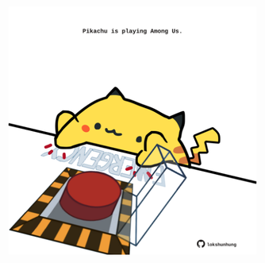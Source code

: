 <!-- built at 19/06/2024, 09:00:39 UTC -->
<p align="center">
  <img width="500" height="500" src="./ReadmeImage.svg">
</p>
